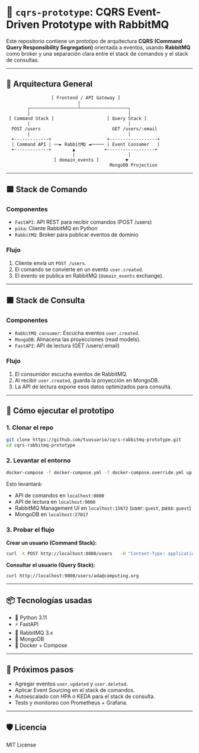 # 🧠 `cqrs-prototype`: CQRS Event-Driven Prototype with RabbitMQ

Este repositorio contiene un prototipo de arquitectura **CQRS (Command Query Responsibility Segregation)** orientada a eventos, usando **RabbitMQ** como broker y una separación clara entre el stack de comandos y el stack de consultas.

---

## 📐 Arquitectura General

```
                 [ Frontend / API Gateway ]
                           |
        ┌──────────────────┴──────────────────┐
        |                                     |
 [ Command Stack ]                    [ Query Stack ]
        |                                     |
  POST /users                           GET /users/:email
        |                                     |
  +-------------+                     +------------------+
  | Command API | ──► RabbitMQ ◄───── | Event Consumer   |
  +-------------+        ▲           +------------------+
                         |                    │
                  [ domain_events ]          ▼
                                       MongoDB Projection
```

---

## 🟦 Stack de Comando

### Componentes
- `FastAPI`: API REST para recibir comandos (POST /users)
- `pika`: Cliente RabbitMQ en Python
- `RabbitMQ`: Broker para publicar eventos de dominio

### Flujo
1. Cliente envía un `POST /users`.
2. El comando se convierte en un evento `user.created`.
3. El evento se publica en RabbitMQ (`domain_events` exchange).

---

## 🟩 Stack de Consulta

### Componentes
- `RabbitMQ consumer`: Escucha eventos `user.created`.
- `MongoDB`: Almacena las proyecciones (read models).
- `FastAPI`: API de lectura (GET /users/:email)

### Flujo
1. El consumidor escucha eventos de RabbitMQ.
2. Al recibir `user.created`, guarda la proyección en MongoDB.
3. La API de lectura expone esos datos optimizados para consulta.

---

## 🚀 Cómo ejecutar el prototipo

### 1. Clonar el repo

```bash
git clone https://github.com/tuusuario/cqrs-rabbitmq-prototype.git
cd cqrs-rabbitmq-prototype
```

### 2. Levantar el entorno

```bash
docker-compose -f docker-compose.yml -f docker-compose.override.yml up --build
```

Esto levantará:
- API de comandos en `localhost:8000`
- API de lectura en `localhost:9000`
- RabbitMQ Management UI en `localhost:15672` (user: `guest`, pass: `guest`)
- MongoDB en `localhost:27017`

### 3. Probar el flujo

**Crear un usuario (Command Stack):**
```bash
curl -X POST http://localhost:8000/users   -H "Content-Type: application/json"   -d '{"name": "Ada Lovelace", "email": "ada@computing.org"}'
```

**Consultar el usuario (Query Stack):**
```bash
curl http://localhost:9000/users/ada@computing.org
```

---

## 📦 Tecnologías usadas

- 🐍 Python 3.11
- ⚡ FastAPI
- 🐰 RabbitMQ 3.x
- 🧩 MongoDB
- 🐳 Docker + Compose

---

## 📌 Próximos pasos

- Agregar eventos `user.updated` y `user.deleted`.
- Aplicar Event Sourcing en el stack de comandos.
- Autoescalado con HPA o KEDA para el stack de consulta.
- Tests y monitoreo con Prometheus + Grafana.

---

## 🛡 Licencia

MIT License

